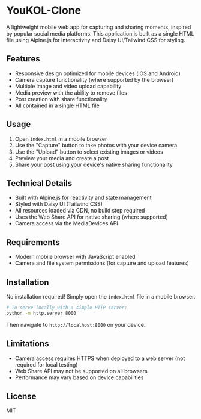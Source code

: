 # YouKOL-Clone

A lightweight mobile web app for capturing and sharing moments, inspired by popular social media platforms. This application is built as a single HTML file using Alpine.js for interactivity and Daisy UI/Tailwind CSS for styling.

## Features

- Responsive design optimized for mobile devices (iOS and Android)
- Camera capture functionality (where supported by the browser)
- Multiple image and video upload capability
- Media preview with the ability to remove files
- Post creation with share functionality
- All contained in a single HTML file

## Usage

1. Open `index.html` in a mobile browser
2. Use the "Capture" button to take photos with your device camera
3. Use the "Upload" button to select existing images or videos
4. Preview your media and create a post
5. Share your post using your device's native sharing functionality

## Technical Details

- Built with Alpine.js for reactivity and state management
- Styled with Daisy UI (Tailwind CSS)
- All resources loaded via CDN, no build step required
- Uses the Web Share API for native sharing (where supported)
- Camera access via the MediaDevices API

## Requirements

- Modern mobile browser with JavaScript enabled
- Camera and file system permissions (for capture and upload features)

## Installation

No installation required! Simply open the `index.html` file in a mobile browser.

```bash
# To serve locally with a simple HTTP server:
python -m http.server 8000
```

Then navigate to `http://localhost:8000` on your device.

## Limitations

- Camera access requires HTTPS when deployed to a web server (not required for local testing)
- Web Share API may not be supported on all browsers
- Performance may vary based on device capabilities

## License

MIT 